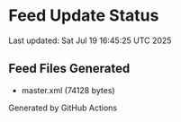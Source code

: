 # Feed Update Status
Last updated: Sat Jul 19 16:45:25 UTC 2025

## Feed Files Generated
- master.xml (74128 bytes)

Generated by GitHub Actions
